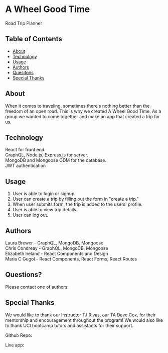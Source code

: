 # A Wheel Good Time
Road Trip Planner

## Table of Contents
- [About](#about)
- [Technology](#technology)
- [Usage](#usage)
- [Authors](#authors)
- [Quesitons](#questions)
- [Special Thanks](#special-thanks)

## About
When it comes to traveling, sometimes there's nothing better than the freedom of an open road. This is why we created A Wheel Good Time. As a group we wanted to come together and make an app that created a trip for us.

## Technology
React for front end.  
GraphQL, Node.js, Express.js for server.  
MongoDB and Mongoose ODM for the database.  
JWT authentication

## Usage
1. User is able to login or signup.
2. User can create a trip by filling out the form in "create a trip."
3. When user submits form, the trip is added to the users' profile.
4. User is able to view trip details.
5. User can log out. 

## Authors
Laura Brewer - GraphQL, MongoDB, Mongoose  
Chris Condreay - GraphQL, MongoDB, Mongoose  
Elizabeth Ireland - React Components and Design  
Maria C Gugol - React Components, React Forms, React Routes

## Questions?
Please contact one of authors: 


## Special Thanks
We would like to thank our Instructor TJ Rivas, our TA Dave Cox, for their mentorship and encouragement throughout the program! We would also like to thank UCI bootcamp tutors and assistants for their support. 

Github Repo:

Live app:  